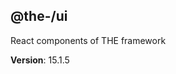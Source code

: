 <!--- Code generated by @the-/script-doc. DO NOT EDIT. -->

<a name="module_@the-/ui"></a>

## @the-/ui
React components of THE framework

**Version**: 15.1.5  
